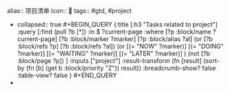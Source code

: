 alias:: 项目清单
icon:: 📂
tags:: #gtd, #project

- collapsed:: true
  #+BEGIN_QUERY
  {:title [:h3 "Tasks related to project"]
   :query [:find (pull ?b [*])
     :in $ ?current-page
     :where
     [?p :block/name ?current-page]
     [?b :block/marker ?marker]
  [?p :block/alias ?al]
  (or [?b :block/refs ?p] [?b :block/refs ?al])
  (or
     [(= "NOW" ?marker)]
     [(= "DOING" ?marker)]
     [(= "WAITING" ?marker)]
     [(= "LATER" ?marker)]
  )
  (not [?b :block/page ?p])
  ]
   :inputs ["project"]
  :result-transform (fn [result]
                      (sort-by (fn [b]
                                 (get b :block/priority "Z")) result))
  :breadcrumb-show? false
  :table-view? false
  }
  #+END_QUERY
-
